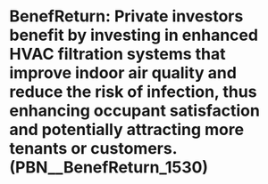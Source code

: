 # BenefReturn: __Private investors benefit by investing in enhanced HVAC filtration systems that improve indoor air quality and reduce the risk of infection, thus enhancing occupant satisfaction and potentially attracting more tenants or customers.__ (PBN__BenefReturn_1530)

